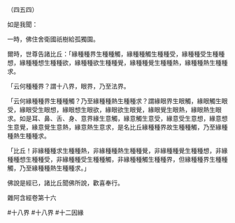 （四五四）

如是我聞：

一時，佛住舍衛國祇樹給孤獨園。

爾時，世尊告諸比丘：「緣種種界生種種觸，緣種種觸生種種受，緣種種受生種種想，緣種種想生種種欲，緣種種欲生種種覺，緣種種覺生種種熱，緣種種熱生種種求。

「云何種種界？謂十八界，眼界，乃至法界。

「云何緣種種界生種種觸？乃至緣種種熱生種種求？謂緣眼界生眼觸，緣眼觸生眼受，緣眼受生眼想，緣眼想生眼欲，緣眼欲生眼覺，緣眼覺生眼熱，緣眼熱生眼求。如是耳、鼻、舌、身、意界緣生意觸，緣意觸生意受，緣意受生意想，緣意想生意覺，緣意覺生意熱，緣意熱生意求，是名比丘緣種種界故生種種觸，乃至緣種種熱生種種求。

「比丘！非緣種種求生種種熱，非緣種種熱生種種覺，非緣種種覺生種種想，非緣種種想生種種受，非緣種種受生種種觸，非緣種種觸生種種界，但緣種種界生種種觸，乃至緣種種熱生種種求。」

佛說是經已，諸比丘聞佛所說，歡喜奉行。

雜阿含經卷第十六



#十八界
#十八界
#十二因緣
